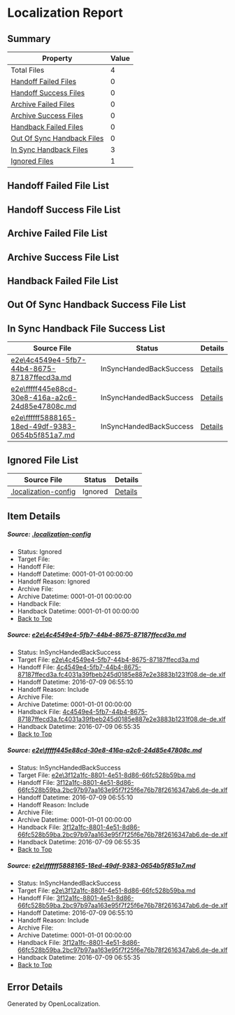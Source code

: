 # <a name='report-top'></a> Localization Report

## Summary
 Property | Value 
 -------- | ----- 
 Total Files | 4
[ Handoff Failed Files ](#handoff-failed-list)| 0
[ Handoff Success Files ](#handoff-success-list)| 0
[ Archive Failed Files ](#archive-failed-list)| 0
[ Archive Success Files ](#archive-success-list)| 0
[ Handback Failed Files ](#handback-failed-list)| 0
[ Out Of Sync Handback Files ](#outofsync-handback-success-list)| 0
[ In Sync Handback Files ](#insync-handback-success-list)| 3
[ Ignored Files ](#ignored-list)| 1

## <a name='handoff-failed-list'></a> Handoff Failed File List

## <a name='handoff-success-list'></a> Handoff Success File List

## <a name='archive-failed-list'></a> Archive Failed File List

## <a name='archive-success-list'></a> Archive Success File List

## <a name='handback-failed-list'></a> Handback Failed File List

## <a name='outofsync-handback-success-list'></a> Out Of Sync Handback Success File List

## <a name='insync-handback-success-list'></a> In Sync Handback File Success List
 Source File | Status | Details 
 ----------- | ------ | ------- 
 [e2e\4c4549e4-5fb7-44b4-8675-87187ffecd3a.md](https://github.com/OpenLocalizationTestOrg/oltest/blob/2d26674d879a28eec6e9ff7ee2f35e5245a4a8ad/e2e/4c4549e4-5fb7-44b4-8675-87187ffecd3a.md) | InSyncHandedBackSuccess | [Details](#3ae9c7dded4ed834755dd8b9236f7007bbfd6bac1)
 [e2e\fffff445e88cd-30e8-416a-a2c6-24d85e47808c.md](https://github.com/OpenLocalizationTestOrg/oltest/blob/b40c74b48d6784af370e3050c871b81e3919e3fa/e2e/fffff445e88cd-30e8-416a-a2c6-24d85e47808c.md) | InSyncHandedBackSuccess | [Details](#cd14237486e597bcd975b0e1889ea22f699536ae2)
 [e2e\ffffff5888165-18ed-49df-9383-0654b5f851a7.md](https://github.com/OpenLocalizationTestOrg/oltest/blob/b40c74b48d6784af370e3050c871b81e3919e3fa/e2e/ffffff5888165-18ed-49df-9383-0654b5f851a7.md) | InSyncHandedBackSuccess | [Details](#cd14237486e597bcd975b0e1889ea22f699536ae3)

## <a name='ignored-list'></a> Ignored File List
 Source File | Status | Details 
 ----------- | ------ | ------- 
 [.localization-config](https://github.com/OpenLocalizationTestOrg/oltest/blob/b40c74b48d6784af370e3050c871b81e3919e3fa/.localization-config) | Ignored | [Details](#3d4f252ac210baf56311d7e97dcc2db10974dbd20)

## Item Details
##### <a name='3d4f252ac210baf56311d7e97dcc2db10974dbd20'></a> Source: [.localization-config](https://github.com/OpenLocalizationTestOrg/oltest/blob/b40c74b48d6784af370e3050c871b81e3919e3fa/.localization-config)
* Status: Ignored
* Target File: 
* Handoff File: 
* Handoff Datetime: 0001-01-01 00:00:00
* Handoff Reason: Ignored
* Archive File: 
* Archive Datetime: 0001-01-01 00:00:00
* Handback File: 
* Handback Datetime: 0001-01-01 00:00:00
* [Back to Top](#report-top)

##### <a name='3ae9c7dded4ed834755dd8b9236f7007bbfd6bac1'></a> Source: [e2e\4c4549e4-5fb7-44b4-8675-87187ffecd3a.md](https://github.com/OpenLocalizationTestOrg/oltest/blob/2d26674d879a28eec6e9ff7ee2f35e5245a4a8ad/e2e/4c4549e4-5fb7-44b4-8675-87187ffecd3a.md)
* Status: InSyncHandedBackSuccess
* Target File: [e2e\4c4549e4-5fb7-44b4-8675-87187ffecd3a.md](https://github.com/OpenLocalizationTestOrg/oltest-dede-fly/blob/5c1dd4b639b25149d43071da5f37ca4feeb943c9/e2e/4c4549e4-5fb7-44b4-8675-87187ffecd3a.md)
* Handoff File: [4c4549e4-5fb7-44b4-8675-87187ffecd3a.fc4031a39fbeb245d0185e887e2e3883b1231f08.de-de.xlf](https://github.com/OpenLocalizationTestOrg/olhandoff-e2e/blob/5b7e74d9bd6a04c99d089c52074bb08207efc527/ol-handoff/OpenLocalizationTestOrg/oltest-dede-fly/ci/ht/4c4549e4-5fb7-44b4-8675-87187ffecd3a.fc4031a39fbeb245d0185e887e2e3883b1231f08.de-de.xlf)
* Handoff Datetime: 2016-07-09 06:55:10
* Handoff Reason: Include
* Archive File: 
* Archive Datetime: 0001-01-01 00:00:00
* Handback File: [4c4549e4-5fb7-44b4-8675-87187ffecd3a.fc4031a39fbeb245d0185e887e2e3883b1231f08.de-de.xlf](https://github.com/OpenLocalizationTestOrg/olhandback-e2e/blob/9cc5f81eec699f007dfe2c822805e2a9730ba569/ol-handback/OpenLocalizationTestOrg/oltest-dede-fly/ci/ht/4c4549e4-5fb7-44b4-8675-87187ffecd3a.fc4031a39fbeb245d0185e887e2e3883b1231f08.de-de.xlf)
* Handback Datetime: 2016-07-09 06:55:35
* [Back to Top](#report-top)

##### <a name='cd14237486e597bcd975b0e1889ea22f699536ae2'></a> Source: [e2e\fffff445e88cd-30e8-416a-a2c6-24d85e47808c.md](https://github.com/OpenLocalizationTestOrg/oltest/blob/b40c74b48d6784af370e3050c871b81e3919e3fa/e2e/fffff445e88cd-30e8-416a-a2c6-24d85e47808c.md)
* Status: InSyncHandedBackSuccess
* Target File: [e2e\3f12a1fc-8801-4e51-8d86-66fc528b59ba.md](https://github.com/OpenLocalizationTestOrg/oltest-dede-fly/blob/5c1dd4b639b25149d43071da5f37ca4feeb943c9/e2e/3f12a1fc-8801-4e51-8d86-66fc528b59ba.md)
* Handoff File: [3f12a1fc-8801-4e51-8d86-66fc528b59ba.2bc97b97aa163e95f7f25f6e76b78f2616347ab6.de-de.xlf](https://github.com/OpenLocalizationTestOrg/olhandoff-e2e/blob/5b7e74d9bd6a04c99d089c52074bb08207efc527/ol-handoff/OpenLocalizationTestOrg/oltest-dede-fly/ci/ht/3f12a1fc-8801-4e51-8d86-66fc528b59ba.2bc97b97aa163e95f7f25f6e76b78f2616347ab6.de-de.xlf)
* Handoff Datetime: 2016-07-09 06:55:10
* Handoff Reason: Include
* Archive File: 
* Archive Datetime: 0001-01-01 00:00:00
* Handback File: [3f12a1fc-8801-4e51-8d86-66fc528b59ba.2bc97b97aa163e95f7f25f6e76b78f2616347ab6.de-de.xlf](https://github.com/OpenLocalizationTestOrg/olhandback-e2e/blob/9cc5f81eec699f007dfe2c822805e2a9730ba569/ol-handback/OpenLocalizationTestOrg/oltest-dede-fly/ci/ht/3f12a1fc-8801-4e51-8d86-66fc528b59ba.2bc97b97aa163e95f7f25f6e76b78f2616347ab6.de-de.xlf)
* Handback Datetime: 2016-07-09 06:55:35
* [Back to Top](#report-top)

##### <a name='cd14237486e597bcd975b0e1889ea22f699536ae3'></a> Source: [e2e\ffffff5888165-18ed-49df-9383-0654b5f851a7.md](https://github.com/OpenLocalizationTestOrg/oltest/blob/b40c74b48d6784af370e3050c871b81e3919e3fa/e2e/ffffff5888165-18ed-49df-9383-0654b5f851a7.md)
* Status: InSyncHandedBackSuccess
* Target File: [e2e\3f12a1fc-8801-4e51-8d86-66fc528b59ba.md](https://github.com/OpenLocalizationTestOrg/oltest-dede-fly/blob/5c1dd4b639b25149d43071da5f37ca4feeb943c9/e2e/3f12a1fc-8801-4e51-8d86-66fc528b59ba.md)
* Handoff File: [3f12a1fc-8801-4e51-8d86-66fc528b59ba.2bc97b97aa163e95f7f25f6e76b78f2616347ab6.de-de.xlf](https://github.com/OpenLocalizationTestOrg/olhandoff-e2e/blob/5b7e74d9bd6a04c99d089c52074bb08207efc527/ol-handoff/OpenLocalizationTestOrg/oltest-dede-fly/ci/ht/3f12a1fc-8801-4e51-8d86-66fc528b59ba.2bc97b97aa163e95f7f25f6e76b78f2616347ab6.de-de.xlf)
* Handoff Datetime: 2016-07-09 06:55:10
* Handoff Reason: Include
* Archive File: 
* Archive Datetime: 0001-01-01 00:00:00
* Handback File: [3f12a1fc-8801-4e51-8d86-66fc528b59ba.2bc97b97aa163e95f7f25f6e76b78f2616347ab6.de-de.xlf](https://github.com/OpenLocalizationTestOrg/olhandback-e2e/blob/9cc5f81eec699f007dfe2c822805e2a9730ba569/ol-handback/OpenLocalizationTestOrg/oltest-dede-fly/ci/ht/3f12a1fc-8801-4e51-8d86-66fc528b59ba.2bc97b97aa163e95f7f25f6e76b78f2616347ab6.de-de.xlf)
* Handback Datetime: 2016-07-09 06:55:35
* [Back to Top](#report-top)


## Error Details

Generated by OpenLocalization.
